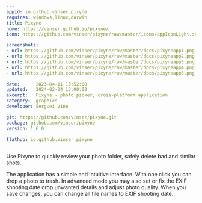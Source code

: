 ```yaml
---
appid: io.github.vinser.pixyne
requires: windows,linux,darwin
title: Pixyne
home: https://vinser.github.io/pixyne/
icon: https://github.com/vinser/pixyne/raw/master/icons/appIconLight.svg

screenshots:
- url: https://github.com/vinser/pixyne/raw/master/docs/pixyneapp1.png
- url: https://github.com/vinser/pixyne/raw/master/docs/pixyneapp2.png
- url: https://github.com/vinser/pixyne/raw/master/docs/pixyneapp3.png
- url: https://github.com/vinser/pixyne/raw/master/docs/pixyneapp4.png
- url: https://github.com/vinser/pixyne/raw/master/docs/pixyneapp5.png

date:      2023-04-11 13:52:00
updated:   2024-02-04 13:00:00
excerpt:   Pixyne - photo picker, cross-platform application
category:  graphics
developer: Serguei Vine

git: https://github.com/vinser/pixyne.git
package: github.com/vinser/pixyne
version: 1.6.0

flathub: io.github.vinser.pixyne
---
```


Use Pixyne to quickly review your photo folder, safely delete bad and similar shots.

The application has a simple and intuitive interface. With one click you can drop a photo to trash.
In advanced mode you may also set or fix the EXIF shooting date crop unwanted details and adjust photo quality.
When you save changes, you can change all file names to EXIF shooting date.
